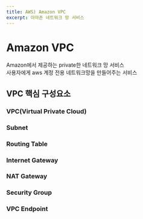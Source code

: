 ```yaml
---
title: AWS) Amazon VPC
excerpt: 아마존 네트워크 망 서비스
---
```


# Amazon VPC
Amazon에서 제공하는 private한 네트워크 망 서비스  
사용자에게 aws 계정 전용 네트워크망을 만들어주는 서비스

## VPC 핵심 구성요소
### VPC(Virtual Private Cloud)

### Subnet

### Routing Table

### Internet Gateway

### NAT Gateway

### Security Group

### VPC Endpoint
